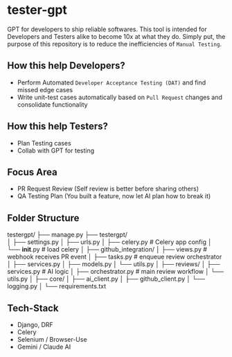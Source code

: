 # tester-gpt
GPT for developers to ship reliable softwares. This tool is intended for Developers and Testers alike to become 10x at what they do. Simply put, the purpose of this repository is to reduce the inefficiencies of `Manual Testing`.


## How this help Developers?

- Perform Automated `Developer Acceptance Testing (DAT)` and find missed edge cases
- Write unit-test cases automatically based on `Pull Request` changes and consolidate functionality

## How this help Testers?

- Plan Testing cases
- Collab with GPT for testing

## Focus Area

- PR Request Review (Self review is better before sharing others)
- QA Testing Plan (You built a feature, now let AI plan how to break it)

## Folder Structure
testergpt/
├── manage.py
├── testergpt/                 
│   ├── settings.py
│   ├── urls.py
│   ├── celery.py              # Celery app config
│   └── __init__.py            # load celery
│
├── github_integration/
│   ├── views.py               # webhook receives PR event
│   ├── tasks.py               # enqueue review orchestrator
│   ├── services.py
│   ├── models.py
│   └── utils.py
│
├── reviews/
│   ├── services.py            # AI logic
│   ├── orchestrator.py        # main review workflow
│   └── utils.py
│
├── core/
│   ├── ai_client.py
│   ├── github_client.py
│   └── logging.py
│
└── requirements.txt

## Tech-Stack
- Django, DRF
- Celery
- Selenium / Browser-Use
- Gemini / Claude AI